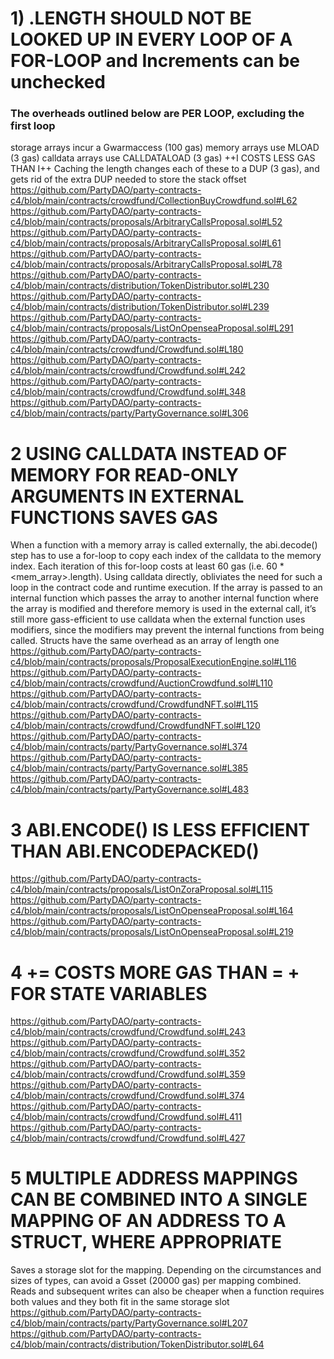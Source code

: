 # 1) <ARRAY>.LENGTH SHOULD NOT BE LOOKED UP IN EVERY LOOP OF A FOR-LOOP and Increments can be unchecked
###  The overheads outlined below are PER LOOP, excluding the first loop
storage arrays incur a Gwarmaccess (100 gas)
memory arrays use MLOAD (3 gas)
calldata arrays use CALLDATALOAD (3 gas)
++I COSTS LESS GAS THAN I++
Caching the length changes each of these to a DUP<N> (3 gas), and gets rid of the extra DUP<N> needed to store the stack offset
https://github.com/PartyDAO/party-contracts-c4/blob/main/contracts/crowdfund/CollectionBuyCrowdfund.sol#L62
https://github.com/PartyDAO/party-contracts-c4/blob/main/contracts/proposals/ArbitraryCallsProposal.sol#L52
https://github.com/PartyDAO/party-contracts-c4/blob/main/contracts/proposals/ArbitraryCallsProposal.sol#L61
https://github.com/PartyDAO/party-contracts-c4/blob/main/contracts/proposals/ArbitraryCallsProposal.sol#L78
https://github.com/PartyDAO/party-contracts-c4/blob/main/contracts/distribution/TokenDistributor.sol#L230
https://github.com/PartyDAO/party-contracts-c4/blob/main/contracts/distribution/TokenDistributor.sol#L239
https://github.com/PartyDAO/party-contracts-c4/blob/main/contracts/proposals/ListOnOpenseaProposal.sol#L291
https://github.com/PartyDAO/party-contracts-c4/blob/main/contracts/crowdfund/Crowdfund.sol#L180
https://github.com/PartyDAO/party-contracts-c4/blob/main/contracts/crowdfund/Crowdfund.sol#L242
https://github.com/PartyDAO/party-contracts-c4/blob/main/contracts/crowdfund/Crowdfund.sol#L348
https://github.com/PartyDAO/party-contracts-c4/blob/main/contracts/party/PartyGovernance.sol#L306
# 2 USING CALLDATA INSTEAD OF MEMORY FOR READ-ONLY ARGUMENTS IN EXTERNAL FUNCTIONS SAVES GAS
When a function with a memory array is called externally, the abi.decode() step has to use a for-loop to copy each index of the calldata to the memory index. Each iteration of this for-loop costs at least 60 gas (i.e. 60 * <mem_array>.length). Using calldata directly, obliviates the need for such a loop in the contract code and runtime execution.
If the array is passed to an internal function which passes the array to another internal function where the array is modified and therefore memory is used in the external call, it’s still more gass-efficient to use calldata when the external function uses modifiers, since the modifiers may prevent the internal functions from being called. Structs have the same overhead as an array of length one
https://github.com/PartyDAO/party-contracts-c4/blob/main/contracts/proposals/ProposalExecutionEngine.sol#L116
https://github.com/PartyDAO/party-contracts-c4/blob/main/contracts/crowdfund/AuctionCrowdfund.sol#L110
https://github.com/PartyDAO/party-contracts-c4/blob/main/contracts/crowdfund/CrowdfundNFT.sol#L115
https://github.com/PartyDAO/party-contracts-c4/blob/main/contracts/crowdfund/CrowdfundNFT.sol#L120
https://github.com/PartyDAO/party-contracts-c4/blob/main/contracts/party/PartyGovernance.sol#L374
https://github.com/PartyDAO/party-contracts-c4/blob/main/contracts/party/PartyGovernance.sol#L385
https://github.com/PartyDAO/party-contracts-c4/blob/main/contracts/party/PartyGovernance.sol#L483
# 3 ABI.ENCODE() IS LESS EFFICIENT THAN ABI.ENCODEPACKED() 
https://github.com/PartyDAO/party-contracts-c4/blob/main/contracts/proposals/ListOnZoraProposal.sol#L115
https://github.com/PartyDAO/party-contracts-c4/blob/main/contracts/proposals/ListOnOpenseaProposal.sol#L164
https://github.com/PartyDAO/party-contracts-c4/blob/main/contracts/proposals/ListOnOpenseaProposal.sol#L219
# 4  <X> += <Y> COSTS MORE GAS THAN <X> = <X> + <Y> FOR STATE VARIABLES
https://github.com/PartyDAO/party-contracts-c4/blob/main/contracts/crowdfund/Crowdfund.sol#L243
https://github.com/PartyDAO/party-contracts-c4/blob/main/contracts/crowdfund/Crowdfund.sol#L352
https://github.com/PartyDAO/party-contracts-c4/blob/main/contracts/crowdfund/Crowdfund.sol#L359
https://github.com/PartyDAO/party-contracts-c4/blob/main/contracts/crowdfund/Crowdfund.sol#L374
https://github.com/PartyDAO/party-contracts-c4/blob/main/contracts/crowdfund/Crowdfund.sol#L411
https://github.com/PartyDAO/party-contracts-c4/blob/main/contracts/crowdfund/Crowdfund.sol#L427
# 5 MULTIPLE ADDRESS MAPPINGS CAN BE COMBINED INTO A SINGLE MAPPING OF AN ADDRESS TO A STRUCT, WHERE APPROPRIATE
Saves a storage slot for the mapping. Depending on the circumstances and sizes of types, can avoid a Gsset (20000 gas) per mapping combined. Reads and subsequent writes can also be cheaper when a function requires both values and they both fit in the same storage slot
https://github.com/PartyDAO/party-contracts-c4/blob/main/contracts/party/PartyGovernance.sol#L207
https://github.com/PartyDAO/party-contracts-c4/blob/main/contracts/distribution/TokenDistributor.sol#L64
